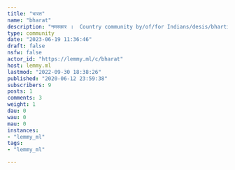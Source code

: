 ```yaml
---
title: "भारत" 
name: "bharat"
description: "नमस्कार ।  Country community by/of/for Indians/desis/bhartiyas/whatever else we are known as.  Rules : polite and do not spam."
type: community
date: "2023-06-19 11:36:46"
draft: false
nsfw: false
actor_id: "https://lemmy.ml/c/bharat"
host: lemmy.ml
lastmod: "2022-09-30 18:38:26"
published: "2020-06-12 23:59:38"
subscribers: 9
posts: 1
comments: 3
weight: 1
dau: 0
wau: 0
mau: 0
instances:
- "lemmy_ml"
tags: 
- "lemmy_ml"

---
```

